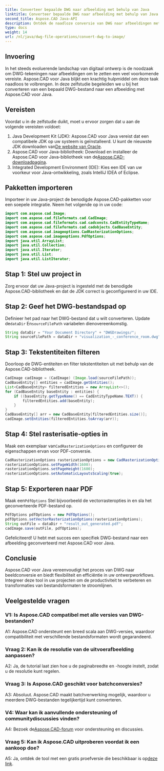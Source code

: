 ```yaml
---
title: Converteer bepaalde DWG naar afbeelding met behulp van Java
linktitle: Converteer bepaalde DWG naar afbeelding met behulp van Java
second_title: Aspose.CAD Java-API
description: Ontdek de naadloze conversie van DWG naar afbeeldingen met Aspose.CAD voor Java. Volg onze stapsgewijze handleiding voor efficiënte transformaties van bestandsformaten.
type: docs
weight: 14
url: /nl/java/dwg-file-operations/convert-dwg-to-image/
---
```

## Invoering

In het steeds evoluerende landschap van digitaal ontwerp is de noodzaak om DWG-tekeningen naar afbeeldingen om te zetten een veel voorkomende vereiste. Aspose.CAD voor Java blijkt een krachtig hulpmiddel om deze taak naadloos te volbrengen. In deze zelfstudie begeleiden we u bij het converteren van een bepaald DWG-bestand naar een afbeelding met Aspose.CAD voor Java.

## Vereisten

Voordat u in de zelfstudie duikt, moet u ervoor zorgen dat u aan de volgende vereisten voldoet:
1.  Java Development Kit (JDK): Aspose.CAD voor Java vereist dat een compatibele JDK op uw systeem is geïnstalleerd. U kunt de nieuwste JDK downloaden van[De website van Oracle](https://www.oracle.com/java/technologies/javase-downloads.html).
2.  Aspose.CAD voor Java-bibliotheek: Download en installeer de Aspose.CAD voor Java-bibliotheek van de[Aspose.CAD-downloadpagina](https://releases.aspose.com/cad/java/).
3. Integrated Development Environment (IDE): Kies een IDE van uw voorkeur voor Java-ontwikkeling, zoals IntelliJ IDEA of Eclipse.

## Pakketten importeren

Importeer in uw Java-project de benodigde Aspose.CAD-pakketten voor een soepele integratie. Neem het volgende op in uw code:

```java
import com.aspose.cad.Image;
import com.aspose.cad.fileformats.cad.CadImage;
import com.aspose.cad.fileformats.cad.cadconsts.CadEntityTypeName;
import com.aspose.cad.fileformats.cad.cadobjects.CadBaseEntity;
import com.aspose.cad.imageoptions.CadRasterizationOptions;
import com.aspose.cad.imageoptions.PdfOptions;
import java.util.ArrayList;
import java.util.Collection;
import java.util.Iterator;
import java.util.List;
import java.util.ListIterator;
```

## Stap 1: Stel uw project in

Zorg ervoor dat uw Java-project is ingesteld met de benodigde Aspose.CAD-bibliotheek en dat de JDK correct is geconfigureerd in uw IDE.

## Stap 2: Geef het DWG-bestandspad op

Definieer het pad naar het DWG-bestand dat u wilt converteren. Update de`dataDir` En`sourceFilePath` variabelen dienovereenkomstig.

```java
String dataDir = "Your Document Directory" + "DWGDrawings/";
String sourceFilePath = dataDir + "visualization_-_conference_room.dwg";
```

## Stap 3: Tekstentiteiten filteren

Doorloop de DWG-entiteiten en filter tekstentiteiten uit met behulp van de Aspose.CAD-bibliotheek.

```java
CadImage cadImage = (CadImage) (Image.load(sourceFilePath));
CadBaseEntity[] entities = cadImage.getEntities();
List<CadBaseEntity> filteredEntities = new ArrayList<>();
for (CadBaseEntity baseEntity : entities) {
    if ((baseEntity.getTypeName() == CadEntityTypeName.TEXT)) {
        filteredEntities.add(baseEntity);
    }
}
CadBaseEntity[] arr = new CadBaseEntity[filteredEntities.size()];
cadImage.setEntities(filteredEntities.toArray(arr));
```

## Stap 4: Stel rasterisatie-opties in

 Maak een exemplaar van`CadRasterizationOptions` en configureer de eigenschappen ervan voor PDF-conversie.

```java
CadRasterizationOptions rasterizationOptions = new CadRasterizationOptions();
rasterizationOptions.setPageWidth(1600);
rasterizationOptions.setPageHeight(1600);
rasterizationOptions.setAutomaticLayoutsScaling(true);
```

## Stap 5: Exporteren naar PDF

 Maak een`PdfOptions` Stel bijvoorbeeld de vectorrasteropties in en sla het geconverteerde PDF-bestand op.

```java
PdfOptions pdfOptions = new PdfOptions();
pdfOptions.setVectorRasterizationOptions(rasterizationOptions);
String outFile = dataDir + "result_out_generated.pdf";
cadImage.save(outFile, pdfOptions);
```

Gefeliciteerd! U hebt met succes een specifiek DWG-bestand naar een afbeelding geconverteerd met Aspose.CAD voor Java.

## Conclusie

Aspose.CAD voor Java vereenvoudigt het proces van DWG naar beeldconversie en biedt flexibiliteit en efficiëntie in uw ontwerpworkflows. Integreer deze tool in uw projecten om de productiviteit te verbeteren en transformaties van bestandsformaten te stroomlijnen.

## Veelgestelde vragen

### V1: Is Aspose.CAD compatibel met alle versies van DWG-bestanden?

A1: Aspose.CAD ondersteunt een breed scala aan DWG-versies, waardoor compatibiliteit met verschillende bestandsformaten wordt gegarandeerd.

### Vraag 2: Kan ik de resolutie van de uitvoerafbeelding aanpassen?

A2: Ja, de tutorial laat zien hoe u de paginabreedte en -hoogte instelt, zodat u de resolutie kunt regelen.

### Vraag 3: Is Aspose.CAD geschikt voor batchconversies?

A3: Absoluut. Aspose.CAD maakt batchverwerking mogelijk, waardoor u meerdere DWG-bestanden tegelijkertijd kunt converteren.

### V4: Waar kan ik aanvullende ondersteuning of communitydiscussies vinden?

 A4: Bezoek de[Aspose.CAD-forum](https://forum.aspose.com/c/cad/19) voor ondersteuning en discussies.

### Vraag 5: Kan ik Aspose.CAD uitproberen voordat ik een aankoop doe?

 A5: Ja, ontdek de tool met een gratis proefversie die beschikbaar is op[deze link](https://releases.aspose.com/).